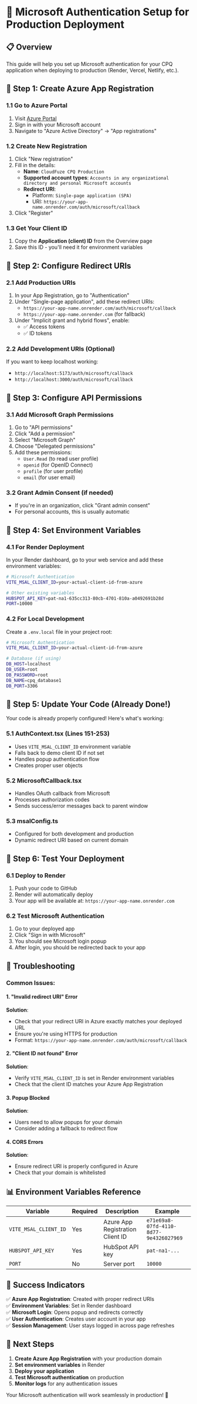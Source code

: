 # 🚀 Microsoft Authentication Setup for Production Deployment

## 📋 Overview
This guide will help you set up Microsoft authentication for your CPQ application when deploying to production (Render, Vercel, Netlify, etc.).

## 🎯 Step 1: Create Azure App Registration

### 1.1 Go to Azure Portal
1. Visit [Azure Portal](https://portal.azure.com)
2. Sign in with your Microsoft account
3. Navigate to "Azure Active Directory" → "App registrations"

### 1.2 Create New Registration
1. Click "New registration"
2. Fill in the details:
   - **Name**: `CloudFuze CPQ Production`
   - **Supported account types**: `Accounts in any organizational directory and personal Microsoft accounts`
   - **Redirect URI**: 
     - Platform: `Single-page application (SPA)`
     - URI: `https://your-app-name.onrender.com/auth/microsoft/callback`
3. Click "Register"

### 1.3 Get Your Client ID
1. Copy the **Application (client) ID** from the Overview page
2. Save this ID - you'll need it for environment variables

## 🎯 Step 2: Configure Redirect URIs

### 2.1 Add Production URIs
1. In your App Registration, go to "Authentication"
2. Under "Single-page application", add these redirect URIs:
   - `https://your-app-name.onrender.com/auth/microsoft/callback`
   - `https://your-app-name.onrender.com` (for fallback)
3. Under "Implicit grant and hybrid flows", enable:
   - ✅ Access tokens
   - ✅ ID tokens

### 2.2 Add Development URIs (Optional)
If you want to keep localhost working:
- `http://localhost:5173/auth/microsoft/callback`
- `http://localhost:3000/auth/microsoft/callback`

## 🎯 Step 3: Configure API Permissions

### 3.1 Add Microsoft Graph Permissions
1. Go to "API permissions"
2. Click "Add a permission"
3. Select "Microsoft Graph"
4. Choose "Delegated permissions"
5. Add these permissions:
   - `User.Read` (to read user profile)
   - `openid` (for OpenID Connect)
   - `profile` (for user profile)
   - `email` (for user email)

### 3.2 Grant Admin Consent (if needed)
- If you're in an organization, click "Grant admin consent"
- For personal accounts, this is usually automatic

## 🎯 Step 4: Set Environment Variables

### 4.1 For Render Deployment
In your Render dashboard, go to your web service and add these environment variables:

```bash
# Microsoft Authentication
VITE_MSAL_CLIENT_ID=your-actual-client-id-from-azure

# Other existing variables
HUBSPOT_API_KEY=pat-na1-635cc313-80cb-4701-810a-a0492691b28d
PORT=10000
```

### 4.2 For Local Development
Create a `.env.local` file in your project root:

```bash
# Microsoft Authentication
VITE_MSAL_CLIENT_ID=your-actual-client-id-from-azure

# Database (if using)
DB_HOST=localhost
DB_USER=root
DB_PASSWORD=root
DB_NAME=cpq_database1
DB_PORT=3306
```

## 🎯 Step 5: Update Your Code (Already Done!)

Your code is already properly configured! Here's what's working:

### 5.1 AuthContext.tsx (Lines 151-253)
- Uses `VITE_MSAL_CLIENT_ID` environment variable
- Falls back to demo client ID if not set
- Handles popup authentication flow
- Creates proper user objects

### 5.2 MicrosoftCallback.tsx
- Handles OAuth callback from Microsoft
- Processes authorization codes
- Sends success/error messages back to parent window

### 5.3 msalConfig.ts
- Configured for both development and production
- Dynamic redirect URI based on current domain

## 🎯 Step 6: Test Your Deployment

### 6.1 Deploy to Render
1. Push your code to GitHub
2. Render will automatically deploy
3. Your app will be available at: `https://your-app-name.onrender.com`

### 6.2 Test Microsoft Authentication
1. Go to your deployed app
2. Click "Sign in with Microsoft"
3. You should see Microsoft login popup
4. After login, you should be redirected back to your app

## 🔧 Troubleshooting

### Common Issues:

#### 1. "Invalid redirect URI" Error
**Solution**: 
- Check that your redirect URI in Azure exactly matches your deployed URL
- Ensure you're using HTTPS for production
- Format: `https://your-app-name.onrender.com/auth/microsoft/callback`

#### 2. "Client ID not found" Error
**Solution**:
- Verify `VITE_MSAL_CLIENT_ID` is set in Render environment variables
- Check that the client ID matches your Azure App Registration

#### 3. Popup Blocked
**Solution**:
- Users need to allow popups for your domain
- Consider adding a fallback to redirect flow

#### 4. CORS Errors
**Solution**:
- Ensure redirect URI is properly configured in Azure
- Check that your domain is whitelisted

## 📊 Environment Variables Reference

| Variable | Required | Description | Example |
|----------|----------|-------------|---------|
| `VITE_MSAL_CLIENT_ID` | Yes | Azure App Registration Client ID | `e71e69a8-07fd-4110-8d77-9e4326027969` |
| `HUBSPOT_API_KEY` | Yes | HubSpot API key | `pat-na1-...` |
| `PORT` | No | Server port | `10000` |

## 🎉 Success Indicators

✅ **Azure App Registration**: Created with proper redirect URIs  
✅ **Environment Variables**: Set in Render dashboard  
✅ **Microsoft Login**: Opens popup and redirects correctly  
✅ **User Authentication**: Creates user account in your app  
✅ **Session Management**: User stays logged in across page refreshes  

## 🚀 Next Steps

1. **Create Azure App Registration** with your production domain
2. **Set environment variables** in Render
3. **Deploy your application**
4. **Test Microsoft authentication** on production
5. **Monitor logs** for any authentication issues

Your Microsoft authentication will work seamlessly in production! 🎯
